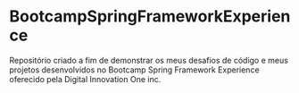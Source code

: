# BootcampSpringFrameworkExperience

Repositório criado a fim de demonstrar os meus desafios de código e meus projetos desenvolvidos no Bootcamp Spring Framework Experience oferecido pela Digital Innovation One inc.